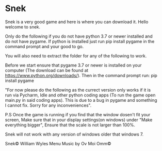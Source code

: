 # Snek
Snek is a very good game and here is where you can download it.
Hello welcome to snek.

Only do the following if you do not have python 3.7 or newer installed and do not have pygame.
If python is installed just run pip install pygame in the command prompt and your good to go.

You will also need to extract the folder for any of the following to work.

Before we start ensure that pygame 3.7 or newer is installed on your computer (The download
can be found at https://www.python.org/downloads/).
Then in the command prompt run:
pip install pygame


"For now please do the following as the currect version only works if it is run via
Pycharm, Idle and other python coding apps (To run the game open main.py in said coding apps).
This is due to a bug in pygame and something I cannot fix. Sorry for any inconveniences".

P.S
Once the game is running if you find that the window dosen't fit your screen, 
Make sure that in your display settings(on windows) under "Make everything bigger",
Ensure that the scale is not larger than 100%.

Snek will not work with any version of windows older that windows 7.


Snek© William Wyles
Menu Music by Ov Moi Omm©
